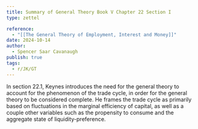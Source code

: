 ```yaml
---
title: Summary of General Theory Book V Chapter 22 Section I
type: zettel

reference:
  - "[[The General Theory of Employment, Interest and Money]]"
date: 2024-10-14
author:
  - Spencer Saar Cavanaugh
publish: true
tags:
  - r/JK/GT
---
```


In section 22.1, Keynes introduces the need for the general theory to account for the phenomenon of the trade cycle, in order for the general theory to be considered complete. He frames the trade cycle as primarily based on fluctuations in the marginal efficiency of capital, as well as a couple other variables such as the propensity to consume and the aggregate state of liquidity-preference.
